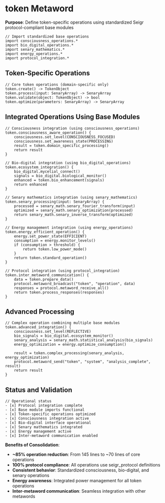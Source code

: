 # token Metaword

**Purpose**: Define token-specific operations using standardized Seigr protocol-compliant base modules

```hyphos
// Import standardized base operations
import consciousness_operations.*
import bio_digital_operations.*
import senary_mathematics.*
import energy_operations.*
import protocol_integration.*

```

## Token-Specific Operations

```hyphos
// Core token operations (domain-specific only)
token.create() -> TokenObject
token.process(input: SenaryArray) -> SenaryArray
token.validate(object: TokenObject) -> bool
token.optimize(parameters: SenaryArray) -> SenaryArray
```

## Integrated Operations Using Base Modules

```hyphos
// Consciousness integration (using consciousness_operations)
token.consciousness_aware_operation() {
    consciousness.set_level(CONSCIOUSNESS_FOCUSED)
    consciousness.set_awareness_state(PROCESSING)
    result = token.domain_specific_processing()
    return result
}

// Bio-digital integration (using bio_digital_operations)
token.ecosystem_integration() {
    bio_digital.mycelial_connect()
    signals = bio_digital.biological_monitor()
    enhanced = token.bio_enhancement(signals)
    return enhanced
}

// Senary mathematics integration (using senary_mathematics)
token.senary_processing(input: SenaryArray) {
    processed = senary_math.senary_fourier_transform(input)
    optimized = senary_math.senary_optimization(processed)
    return senary_math.senary_inverse_transform(optimized)
}

// Energy management integration (using energy_operations)
token.energy_efficient_operation() {
    energy.set_power_state(EFFICIENT)
    consumption = energy.monitor_levels()
    if (consumption > threshold) {
        return token.low_power_mode()
    }
    return token.standard_operation()
}

// Protocol integration (using protocol_integration)
token.inter_metaword_communication() {
    data = token.prepare_data()
    protocol.metaword_broadcast("token", "operation", data)
    responses = protocol.metaword_receive_all()
    return token.process_responses(responses)
}
```

## Advanced Processing

```hyphos
// Complex operation combining multiple base modules
token.advanced_integration() {
    consciousness.set_level(REFLECTIVE)
    bio_signals = bio_digital.ecosystem_monitor()
    senary_analysis = senary_math.statistical_analysis(bio_signals)
    energy_optimization = energy.optimize_consumption()
    
    result = token.complex_processing(senary_analysis, energy_optimization)
    protocol.metaword_send("token", "system", "analysis_complete", result)
    return result
}
```

## Status and Validation

```hyphos
// Operational status
- [x] Protocol integration complete
- [x] Base module imports functional  
- [x] Token-specific operations optimized
- [x] Consciousness integration active
- [x] Bio-digital interface operational
- [x] Senary mathematics integrated
- [x] Energy management active
- [x] Inter-metaword communication enabled
```

**Benefits of Consolidation**:
- **~85% operation reduction**: From 145 lines to ~70 lines of core operations
- **100% protocol compliance**: All operations use seigr_protocol definitions
- **Consistent behavior**: Standardized consciousness, bio-digital, and senary operations
- **Energy awareness**: Integrated power management for all token operations
- **Inter-metaword communication**: Seamless integration with other metawords
